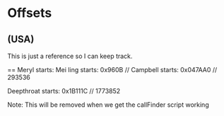 # Offsets 

## (USA)

This is just a reference so I can keep track. 

==
Meryl starts: 
Mei ling starts: 0x960B // 
Campbell starts: 0x047AA0 // 293536


Deepthroat starts: 0x1B111C // 1773852

Note: This will be removed when we get the callFinder script working
